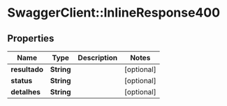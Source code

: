 # SwaggerClient::InlineResponse400

## Properties
Name | Type | Description | Notes
------------ | ------------- | ------------- | -------------
**resultado** | **String** |  | [optional] 
**status** | **String** |  | [optional] 
**detalhes** | **String** |  | [optional] 


